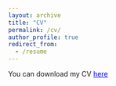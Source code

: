 ```yaml
---
layout: archive
title: "CV"
permalink: /cv/
author_profile: true
redirect_from:
  - /resume
---
```


You can download my CV <a href='https://sophiecetre.github.io//CV cetre.pdf' style="color:blue">here</a>
